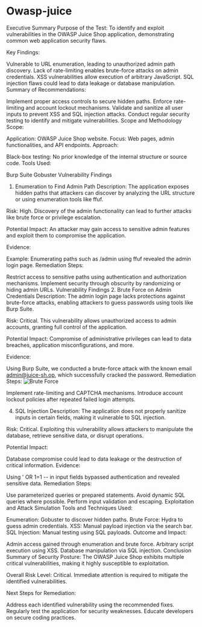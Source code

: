 # Owasp-juice

Executive Summary
Purpose of the Test:
To identify and exploit vulnerabilities in the OWASP Juice Shop application, demonstrating common web application security flaws.

Key Findings:

Vulnerable to URL enumeration, leading to unauthorized admin path discovery.
Lack of rate-limiting enables brute-force attacks on admin credentials.
XSS vulnerabilities allow execution of arbitrary JavaScript.
SQL injection flaws could lead to data leakage or database manipulation.
Summary of Recommendations:

Implement proper access controls to secure hidden paths.
Enforce rate-limiting and account lockout mechanisms.
Validate and sanitize all user inputs to prevent XSS and SQL injection attacks.
Conduct regular security testing to identify and mitigate vulnerabilities.
Scope and Methodology
Scope:

Application: OWASP Juice Shop website.
Focus: Web pages, admin functionalities, and API endpoints.
Approach:

Black-box testing: No prior knowledge of the internal structure or source code.
Tools Used:

Burp Suite
Gobuster
Vulnerability Findings
1. Enumeration to Find Admin Path
Description:
The application exposes hidden paths that attackers can discover by analyzing the URL structure or using enumeration tools like ffuf.

Risk:
High. Discovery of the admin functionality can lead to further attacks like brute force or privilege escalation.

Potential Impact:
An attacker may gain access to sensitive admin features and exploit them to compromise the application.

Evidence:

Example: Enumerating paths such as /admin using ffuf revealed the admin login page.
Remediation Steps:

Restrict access to sensitive paths using authentication and authorization mechanisms.
Implement security through obscurity by randomizing or hiding admin URLs.
Vulnerability Findings
2. Brute Force on Admin Credentials
Description:
The admin login page lacks protections against brute-force attacks, enabling attackers to guess passwords using tools like Burp Suite.

Risk:
Critical. This vulnerability allows unauthorized access to admin accounts, granting full control of the application.

Potential Impact:
Compromise of administrative privileges can lead to data breaches, application misconfigurations, and more.

Evidence:

Using Burp Suite, we conducted a brute-force attack with the known email admin@juice-sh.op, which successfully cracked the password.
Remediation Steps:
![Brute Force](screenshots/Screenshot_2024-12-27_194424.png)

Implement rate-limiting and CAPTCHA mechanisms.
Introduce account lockout policies after repeated failed login attempts.

4. SQL Injection
Description:
The application does not properly sanitize inputs in certain fields, making it vulnerable to SQL injection.

Risk:
Critical. Exploiting this vulnerability allows attackers to manipulate the database, retrieve sensitive data, or disrupt operations.

Potential Impact:

Database compromise could lead to data leakage or the destruction of critical information.
Evidence:

Using ' OR 1=1 -- in input fields bypassed authentication and revealed sensitive data.
Remediation Steps:

Use parameterized queries or prepared statements.
Avoid dynamic SQL queries where possible.
Perform input validation and escaping.
Exploitation and Attack Simulation
Tools and Techniques Used:

Enumeration: Gobuster to discover hidden paths.
Brute Force: Hydra to guess admin credentials.
XSS: Manual payload injection via the search bar.
SQL Injection: Manual testing using SQL payloads.
Outcome and Impact:

Admin access gained through enumeration and brute force.
Arbitrary script execution using XSS.
Database manipulation via SQL injection.
Conclusion
Summary of Security Posture:
The OWASP Juice Shop exhibits multiple critical vulnerabilities, making it highly susceptible to exploitation.

Overall Risk Level:
Critical. Immediate attention is required to mitigate the identified vulnerabilities.

Next Steps for Remediation:

Address each identified vulnerability using the recommended fixes.
Regularly test the application for security weaknesses.
Educate developers on secure coding practices.
